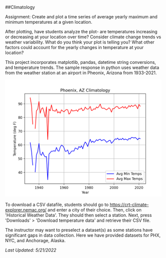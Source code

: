 ##Climatology

Assignment: Create and plot a time series of average yearly maximum and minimum temperatures at a given location.

After plotting, have students analyze the plot- are temperatures increasing or decreasing at your location over time? 
Consider climate change trends vs weather variability. What do you think your plot is telling you? 
What other factors could account for the yearly changes in temperature at your location?


This project incorporates matplotlib, pandas, datetime string conversions, and temperature trends.
The sample response in python uses weather data from the weather station at an airport in Pheonix, Arizona from 1933-2021.

![PHX_Clim_Output](https://github.com/KyleRuhl/SPICE-Exercises/blob/main/Climatology_Python/PHX.png) 

To download a CSV datafile, students should go to https://crt-climate-explorer.nemac.org/
and enter a city of their choice. Then, click on 'Historical Weather Data'. They should then select a station.
Next, press 'Downloads' > 'Download temperature data' and retrieve their CSV file.

The instructor may want to preselect a dataset(s) as some stations have significant gaps in data collection. 
Here we have provided datasets for PHX, NYC, and Anchorage, Alaska. 

*Last Updated: 5/21/2022*